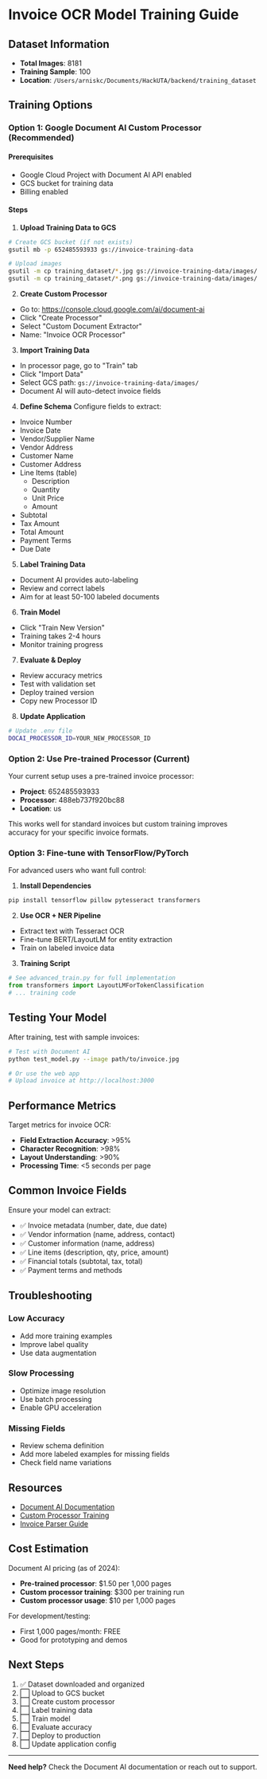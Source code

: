 # Invoice OCR Model Training Guide

## Dataset Information
- **Total Images**: 8181
- **Training Sample**: 100
- **Location**: `/Users/arniskc/Documents/HackUTA/backend/training_dataset`

## Training Options

### Option 1: Google Document AI Custom Processor (Recommended)

#### Prerequisites
- Google Cloud Project with Document AI API enabled
- GCS bucket for training data
- Billing enabled

#### Steps

1. **Upload Training Data to GCS**
```bash
# Create GCS bucket (if not exists)
gsutil mb -p 652485593933 gs://invoice-training-data

# Upload images
gsutil -m cp training_dataset/*.jpg gs://invoice-training-data/images/
gsutil -m cp training_dataset/*.png gs://invoice-training-data/images/
```

2. **Create Custom Processor**
- Go to: https://console.cloud.google.com/ai/document-ai
- Click "Create Processor"
- Select "Custom Document Extractor"
- Name: "Invoice OCR Processor"

3. **Import Training Data**
- In processor page, go to "Train" tab
- Click "Import Data"
- Select GCS path: `gs://invoice-training-data/images/`
- Document AI will auto-detect invoice fields

4. **Define Schema**
Configure fields to extract:
- Invoice Number
- Invoice Date
- Vendor/Supplier Name
- Vendor Address
- Customer Name
- Customer Address
- Line Items (table)
  - Description
  - Quantity
  - Unit Price
  - Amount
- Subtotal
- Tax Amount
- Total Amount
- Payment Terms
- Due Date

5. **Label Training Data**
- Document AI provides auto-labeling
- Review and correct labels
- Aim for at least 50-100 labeled documents

6. **Train Model**
- Click "Train New Version"
- Training takes 2-4 hours
- Monitor training progress

7. **Evaluate & Deploy**
- Review accuracy metrics
- Test with validation set
- Deploy trained version
- Copy new Processor ID

8. **Update Application**
```bash
# Update .env file
DOCAI_PROCESSOR_ID=YOUR_NEW_PROCESSOR_ID
```

### Option 2: Use Pre-trained Processor (Current)

Your current setup uses a pre-trained invoice processor:
- **Project**: 652485593933
- **Processor**: 488eb737f920bc88
- **Location**: us

This works well for standard invoices but custom training improves accuracy for your specific invoice formats.

### Option 3: Fine-tune with TensorFlow/PyTorch

For advanced users who want full control:

1. **Install Dependencies**
```bash
pip install tensorflow pillow pytesseract transformers
```

2. **Use OCR + NER Pipeline**
- Extract text with Tesseract OCR
- Fine-tune BERT/LayoutLM for entity extraction
- Train on labeled invoice data

3. **Training Script**
```python
# See advanced_train.py for full implementation
from transformers import LayoutLMForTokenClassification
# ... training code
```

## Testing Your Model

After training, test with sample invoices:

```bash
# Test with Document AI
python test_model.py --image path/to/invoice.jpg

# Or use the web app
# Upload invoice at http://localhost:3000
```

## Performance Metrics

Target metrics for invoice OCR:
- **Field Extraction Accuracy**: >95%
- **Character Recognition**: >98%
- **Layout Understanding**: >90%
- **Processing Time**: <5 seconds per page

## Common Invoice Fields

Ensure your model can extract:
- ✅ Invoice metadata (number, date, due date)
- ✅ Vendor information (name, address, contact)
- ✅ Customer information (name, address)
- ✅ Line items (description, qty, price, amount)
- ✅ Financial totals (subtotal, tax, total)
- ✅ Payment terms and methods

## Troubleshooting

### Low Accuracy
- Add more training examples
- Improve label quality
- Use data augmentation

### Slow Processing
- Optimize image resolution
- Use batch processing
- Enable GPU acceleration

### Missing Fields
- Review schema definition
- Add more labeled examples for missing fields
- Check field name variations

## Resources

- [Document AI Documentation](https://cloud.google.com/document-ai/docs)
- [Custom Processor Training](https://cloud.google.com/document-ai/docs/custom-processor)
- [Invoice Parser Guide](https://cloud.google.com/document-ai/docs/processors-list#processor_invoice-processor)

## Cost Estimation

Document AI pricing (as of 2024):
- **Pre-trained processor**: $1.50 per 1,000 pages
- **Custom processor training**: $300 per training run
- **Custom processor usage**: $10 per 1,000 pages

For development/testing:
- First 1,000 pages/month: FREE
- Good for prototyping and demos

## Next Steps

1. ✅ Dataset downloaded and organized
2. ⬜ Upload to GCS bucket
3. ⬜ Create custom processor
4. ⬜ Label training data
5. ⬜ Train model
6. ⬜ Evaluate accuracy
7. ⬜ Deploy to production
8. ⬜ Update application config

---

**Need help?** Check the Document AI documentation or reach out to support.
